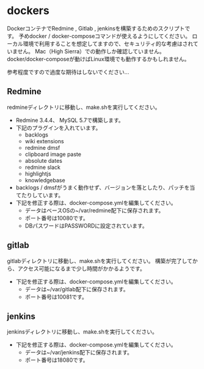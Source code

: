 # dockers

DockerコンテナでRedmine , Gitlab , jenkinsを構築するためのスクリプトです。
予めdocker / docker-composeコマンドが使えるようにしてください。
ローカル環境で利用することを想定してますので、セキュリティ的な考慮はされていません。
Mac（High Sierra）での動作しか確認していません。
docker/docker-composeが動けばLinux環境でも動作するかもしれません。

参考程度ですので過度な期待はしないでください...

## Redmine

redmineディレクトリに移動し、make.shを実行してください。

- Redmine 3.4.4、 MySQL 5.7で構築します。
- 下記のプラグインを入れています。
  - backlogs
  - wiki extensions
  - redmine dmsf
  - clipboard image paste
  - absolute dates
  - redmine slack
  - highlightjs
  - knowledgebase
- backlogs / dmsfがうまく動作せず、バージョンを落としたり、パッチを当てたりしています。
- 下記を修正する際は、docker-compose.ymlを編集してください。
  - データはベースOSの~/var/redmine配下に保存されます。
  - ポート番号は10080です。
  - DBパスワードはPASSWORDに設定されています。

## gitlab

gitlabディレクトリに移動し、make.shを実行してください。
構築が完了してから、アクセス可能になるまで少し時間がかかるようです。

- 下記を修正する際は、docker-compose.ymlを編集してください。
  - データは~/var/gitlab配下に保存されます。
  - ポート番号は10081です。

## jenkins

jenkinsディレクトリに移動し、make.shを実行してください。

- 下記を修正する際は、docker-compose.ymlを編集してください。
  - データは~/var/jenkins配下に保存されます。
  - ポート番号は18080です。


